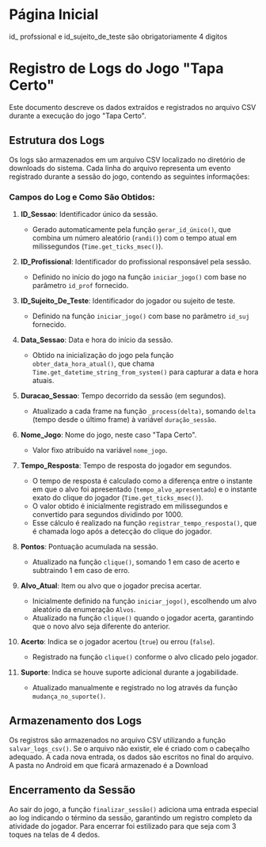 # Página Inicial
id_ profssional e id_sujeito_de_teste são obrigatoriamente 4 digitos 

# Registro de Logs do Jogo "Tapa Certo"

Este documento descreve os dados extraídos e registrados no arquivo CSV durante a execução do jogo "Tapa Certo".

## Estrutura dos Logs

Os logs são armazenados em um arquivo CSV localizado no diretório de downloads do sistema. Cada linha do arquivo representa um evento registrado durante a sessão do jogo, contendo as seguintes informações:

### Campos do Log e Como São Obtidos:

1. **ID_Sessao**: Identificador único da sessão.
   - Gerado automaticamente pela função `gerar_id_único()`, que combina um número aleatório (`randi()`) com o tempo atual em milissegundos (`Time.get_ticks_msec()`).

2. **ID_Profissional**: Identificador do profissional responsável pela sessão.
   - Definido no início do jogo na função `iniciar_jogo()` com base no parâmetro `id_prof` fornecido.

3. **ID_Sujeito_De_Teste**: Identificador do jogador ou sujeito de teste.
   - Definido na função `iniciar_jogo()` com base no parâmetro `id_suj` fornecido.

4. **Data_Sessao**: Data e hora do início da sessão.
   - Obtido na inicialização do jogo pela função `obter_data_hora_atual()`, que chama `Time.get_datetime_string_from_system()` para capturar a data e hora atuais.

5. **Duracao_Sessao**: Tempo decorrido da sessão (em segundos).
   - Atualizado a cada frame na função `_process(delta)`, somando `delta` (tempo desde o último frame) à variável `duração_sessão`.

6. **Nome_Jogo**: Nome do jogo, neste caso "Tapa Certo".
   - Valor fixo atribuído na variável `nome_jogo`.

7. **Tempo_Resposta**: Tempo de resposta do jogador em segundos.
   - O tempo de resposta é calculado como a diferença entre o instante em que o alvo foi apresentado (`tempo_alvo_apresentado`) e o instante exato do clique do jogador (`Time.get_ticks_msec()`).
   - O valor obtido é inicialmente registrado em milissegundos e convertido para segundos dividindo por 1000.
   - Esse cálculo é realizado na função `registrar_tempo_resposta()`, que é chamada logo após a detecção do clique do jogador.

8. **Pontos**: Pontuação acumulada na sessão.
   - Atualizado na função `clique()`, somando 1 em caso de acerto e subtraindo 1 em caso de erro.

9. **Alvo_Atual**: Item ou alvo que o jogador precisa acertar.
   - Inicialmente definido na função `iniciar_jogo()`, escolhendo um alvo aleatório da enumeração `Alvos`.
   - Atualizado na função `clique()` quando o jogador acerta, garantindo que o novo alvo seja diferente do anterior.

10. **Acerto**: Indica se o jogador acertou (`true`) ou errou (`false`).
    - Registrado na função `clique()` conforme o alvo clicado pelo jogador.

11. **Suporte**: Indica se houve suporte adicional durante a jogabilidade.
    - Atualizado manualmente e registrado no log através da função `mudança_no_suporte()`.

## Armazenamento dos Logs

Os registros são armazenados no arquivo CSV utilizando a função `salvar_logs_csv()`. Se o arquivo não existir, ele é criado com o cabeçalho adequado. A cada nova entrada, os dados são escritos no final do arquivo. A pasta no Android em que ficará armazenado é a Download

## Encerramento da Sessão

Ao sair do jogo, a função `finalizar_sessão()` adiciona uma entrada especial ao log indicando o término da sessão, garantindo um registro completo da atividade do jogador. Para encerrar foi estilizado para que seja com 3 toques na telas de 4 dedos.



